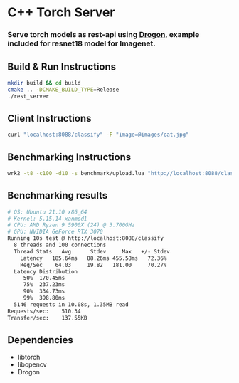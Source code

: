 # C++ Torch Server
### Serve torch models as rest-api using [Drogon](https://github.com/drogonframework/drogon), example included for resnet18 model for Imagenet.

## Build & Run Instructions
```bash
mkdir build && cd build
cmake .. -DCMAKE_BUILD_TYPE=Release
./rest_server
```

## Client Instructions
```bash
curl "localhost:8088/classify" -F "image=@images/cat.jpg"
```

## Benchmarking Instructions
```bash
wrk2 -t8 -c100 -d10 -s benchmark/upload.lua "http://localhost:8088/classify" --latency
```

## Benchmarking results
```bash
# OS: Ubuntu 21.10 x86_64
# Kernel: 5.15.14-xanmod1
# CPU: AMD Ryzen 9 5900X (24) @ 3.700GHz
# GPU: NVIDIA GeForce RTX 3070
Running 10s test @ http://localhost:8088/classify
  8 threads and 100 connections
  Thread Stats   Avg      Stdev     Max   +/- Stdev
    Latency   185.64ms   88.26ms 455.58ms   72.36%
    Req/Sec    64.03     19.82   181.00     70.27%
  Latency Distribution
     50%  170.45ms
     75%  237.23ms
     90%  334.73ms
     99%  398.80ms
  5146 requests in 10.08s, 1.35MB read
Requests/sec:    510.34
Transfer/sec:    137.55KB
```

## Dependencies
* libtorch
* libopencv
* Drogon